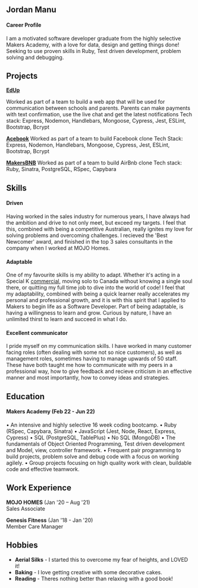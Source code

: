 ## Jordan Manu

#### Career Profile

I am a motivated software developer graduate from the highly selective Makers Academy, with a love for data, design and getting things done! Seeking to use proven skills in Ruby, Test driven development, problem solving and debugging.


## Projects


**[EdUp](https://github.com/JordanManu/EdUp)**

Worked as part of a team to build a web app that will be used for communication between schools and parents. Parents can make payments with text confirmation, use the live chat and get the latest notifications
Tech stack: Express, Nodemon, Handlebars, Mongoose, Cypress, Jest, ESLint, Bootstrap, Bcrypt

**[Acebook](https://github.com/JordanManu/acebook-metaperverse)**
Worked as part of a team to build Facebook clone
Tech Stack: Express, Nodemon, Handlebars, Mongoose, Cypress, Jest, ESLint, Bootstrap, Bcrypt

**[MakersBNB](https://github.com/JordanManu/makers_bnb)**
Worked as part of a team to build AirBnb clone
Tech stack: Ruby, Sinatra, PostgreSQL, RSpec, Capybara

## Skills

#### Driven

Having worked in the sales industry for numerous years, I have always had the ambition and drive to not only meet, but exceed my targets. I feel that this, combined with being a competitive Australian, really ignites my love for solving problems and overcoming challenges. 
I recieved the 'Best Newcomer' award, and finished in the top 3 sales consultants in the company when I worked at MOJO Homes.

#### Adaptable

One of my favourite skills is my ability to adapt. Whether it's acting in a Special K [commercial](https://youtu.be/lIu6Rmbl7aM), moving solo to Canada without knowing a single soul there, or quitting my full time job to dive into the world of code! I feel that my adaptability, combined with being a quick learner really accelerates my personal and professional growth, and it is with this spirit that I applied to Makers to begin life as a Software Developer. 
Part of being adaptable, is having a willingness to learn and grow. Curious by nature, I have an unlimited thirst to learn and succeed in what I do.


#### Excellent communicator

I pride myself on my communication skills. I have worked in many customer facing roles (often dealing with some not so nice customers), as well as management roles, sometimes having to manage upwards of 50 staff. These have both taught me how to communicate with my peers in a professional way, how to give feedback and recieve criticism in an effective manner and most importantly, how to convey ideas and strategies. 


## Education

#### Makers Academy (Feb 22 - Jun 22)
• An intensive and highly selective 16 week coding bootcamp.
• Ruby (RSpec, Capybara, Sinatra)
• JavaScript (Jest, Node, React, Express, Cypress)
• SQL (PostgreSQL, TablePlus)
• No SQL (MongoDB)
• The fundamentals of Object Oriented Programming, Test driven
development and Model, view, controller framework.
• Frequent pair programming to build projects, problem solve and
debug code with a focus on working agilely.
• Group projects focusing on high quality work with clean, buildable
code and effective teamwork.

## Work Experience

**MOJO HOMES** (Jan '20 – Aug '21)  
Sales Associate

**Genesis Fitness** (Jan '18 - Jan '20)  
Member Care Manager

## Hobbies

- **Aerial Silks** - I started this to overcome my fear of heights, and LOVED it!
- **Baking** - I love getting creative with some decorative cakes.
- **Reading** - Theres nothing better than relaxing with a good book!
